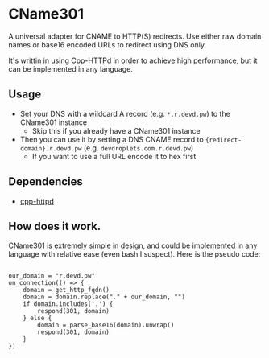 # CName301
A universal adapter for CNAME to HTTP(S) redirects. Use either raw domain names or base16 encoded URLs to redirect using DNS only.

It's writtin in using Cpp-HTTPd in order to achieve high performance, but it can be implemented in any language.

## Usage
* Set your DNS with a wildcard A record  (e.g. `*.r.devd.pw`) to the CName301 instance
  * Skip this if you already have a CName301 instance
* Then you can use it by setting a DNS CNAME record to `{redirect-domain}.r.devd.pw` (e.g. `devdroplets.com.r.devd.pw`)
  * If you want to use a full URL encode it to hex first

## Dependencies
* [cpp-httpd](https://git.devdroplets.com/root/cpp-http)

## How does it work.
CName301 is extremely simple in design, and could be implemented in any language with relative ease (even bash I suspect).
Here is the pseudo code:
```

our_domain = "r.devd.pw"
on_connection(() => {
	domain = get_http_fqdn()
	domain = domain.replace("." + our_domain, "")
	if domain.includes('.') {
		respond(301, domain)
	} else {
		domain = parse_base16(domain).unwrap()
		respond(301, domain)
	}
})

```
